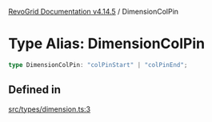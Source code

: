 [RevoGrid Documentation v4.14.5](README.md) / DimensionColPin

# Type Alias: DimensionColPin

```ts
type DimensionColPin: "colPinStart" | "colPinEnd";
```

## Defined in

[src/types/dimension.ts:3](https://github.com/revolist/revogrid/blob/395fb64310e6654557393205ff295dbb2f4142c5/src/types/dimension.ts#L3)
